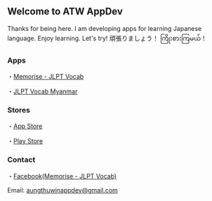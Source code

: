 ## Welcome to ATW AppDev
Thanks for being here.
  I am developing apps for learning Japanese language.
  Enjoy learning.
  Let's try!
  頑張りましょう！
  ကြိုးစားကြမယ်！

### Apps
・[Memorise - JLPT Vocab](https://atwappdev.github.io/memorise_jlpt_vocab)


・[JLPT Vocab Myanmar](https://atwappdev.github.io/jlpt_vocab_mm)

### Stores
・[App Store](https://apps.apple.com/us/developer/aung-thu-win/id1611173054)


・[Play Store](https://play.google.com/store/apps/dev?id=6155844521377496846)

### Contact
・[Facebook(Memorise - JLPT Vocab)](https://www.facebook.com/memoriseJlptVocab)

Email: aungthuwinappdev@gmail.com 
